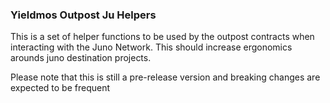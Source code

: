 ### Yieldmos Outpost Ju Helpers

This is a set of helper functions to be used by the outpost contracts when interacting with the Juno Network. This should increase ergonomics arounds juno destination projects.

Please note that this is still a pre-release version and breaking changes are expected to be frequent
